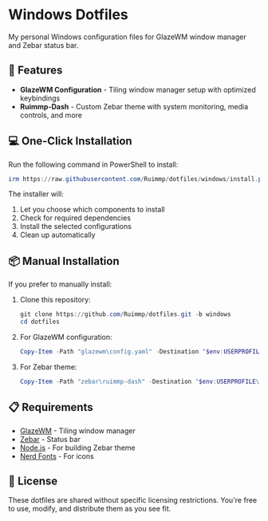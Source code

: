 # Windows Dotfiles

My personal Windows configuration files for GlazeWM window manager and Zebar status bar.

## 🚀 Features

- **GlazeWM Configuration** - Tiling window manager setup with optimized keybindings
- **Ruimmp-Dash** - Custom Zebar theme with system monitoring, media controls, and more

## 💻 One-Click Installation

Run the following command in PowerShell to install:

```powershell
irm https://raw.githubusercontent.com/Ruimmp/dotfiles/windows/install.ps1 | iex
```

The installer will:

1. Let you choose which components to install
2. Check for required dependencies
3. Install the selected configurations
4. Clean up automatically

## 📦 Manual Installation

If you prefer to manually install:

1. Clone this repository:

   ```powershell
   git clone https://github.com/Ruimmp/dotfiles.git -b windows
   cd dotfiles
   ```

2. For GlazeWM configuration:

   ```powershell
   Copy-Item -Path "glazewm\config.yaml" -Destination "$env:USERPROFILE\.glzr\glazewm\config.yaml" -Force
   ```

3. For Zebar theme:
   ```powershell
   Copy-Item -Path "zebar\ruimmp-dash" -Destination "$env:USERPROFILE\.glzr\zebar\ruimmp-dash" -Recurse -Force
   ```

## 📋 Requirements

- [GlazeWM](https://github.com/glzr-io/glazewm) - Tiling window manager
- [Zebar](https://github.com/glzr-io/zebar) - Status bar
- [Node.js](https://nodejs.org/) - For building Zebar theme
- [Nerd Fonts](https://www.nerdfonts.com/) - For icons

## 📄 License

These dotfiles are shared without specific licensing restrictions. You're free to use, modify, and distribute them as you see fit.
